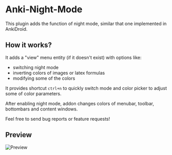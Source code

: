 # Anki-Night-Mode

This plugin adds the function of night mode, similar that one implemented in AnkiDroid.

## How it works?

It adds a "view" menu entity (if it doesn't exist) with options like:
- switching night mode
- inverting colors of images or latex formulas
- modifying some of the colors

It provides shortcut `ctrl+n` to quickly switch mode and color picker to adjust some of color parameters.

After enabling night mode, addon changes colors of menubar, toolbar, bottombars and content windows.

Feel free to send bug reports or feature requests!

## Preview

![Preview](https://raw.githubusercontent.com/krassowski/Anki-Night-Mode/master/preview.png)
